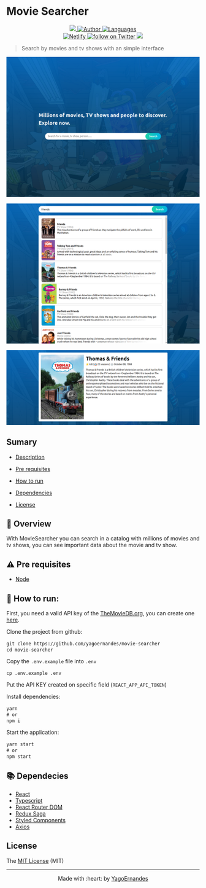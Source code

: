 # Movie Searcher

<p align="center">
  <a href="https://github.com/yagoernandes/template-react">
    <img src="https://img.shields.io/static/v1?label=react%20template&message=YagoErnandes&color=blue&logo=REACT"/>
  </a>
  <a href="https://github.com/yagoernandes">
        <img src="https://img.shields.io/badge/Author-YagoErnandes-brightgreen" alt="Author" />
    </a>
    <a href="#">
        <img src="https://img.shields.io/github/languages/count/YagoErnandes/movie-searcher?color=brightgreen" alt="Languages" />
    </a>
    <br />
    <a href="https://app.netlify.com/sites/dazzling-feynman-b3e6e4/deploys">
        <img src="https://api.netlify.com/api/v1/badges/84d00651-4036-4456-858d-66a8d8fe75a7/deploy-status" alt="Netlify" />
    </a>
    <a href="https://twitter.com/intent/follow?screen_name=yagoernandes">
        <img src="https://img.shields.io/twitter/follow/yagoernandes?style=social&logo=twitter"
            alt="follow on Twitter" />
    </a>
  <img src="http://img.shields.io/static/v1?label=License&message=MIT&color=green"/>
</p>

> Search by movies and tv shows with an simple interface

<p align="center"><img src=".github/images/index.png"/></p>
<p align="center"><img src=".github/images/search.png"/></p>
<p align="center"><img src=".github/images/search-result.png"/></p>

## Sumary 

- [Description](#eyes-overview)

- [Pre requisites](#warning-pre-requisites)

- [How to run](#construction_worker-how-to-run)

- [Dependencies](#books-dependecies)

- [License](#license)

## :eyes: Overview 

<p align="justify">
  With MovieSearcher you can search in a catalog with millions of movies and tv shows, you can see important data about the movie and tv show.
</p>


## :warning: Pre requisites

- [Node](https://nodejs.org/en/download/)


## :construction_worker: How to run:

First, you need a valid API key of the [TheMovieDB.org](https://www.themoviedb.org/), you can create one [here](https://www.themoviedb.org/settings/api).

Clone the project from github:

```shell
git clone https://github.com/yagoernandes/movie-searcher
cd movie-searcher
```

Copy the `.env.example` file into `.env`

```shell
cp .env.example .env
```

Put the API KEY created on specific field (`REACT_APP_API_TOKEN`)

Install dependencies:

```shell
yarn
# or
npm i
```

Start the application:

```shell
yarn start
# or
npm start
```

## :books: Dependecies 

- [React](https://pt-br.reactjs.org/docs/create-a-new-react-app.html)
- [Typescript](https://www.typescriptlang.org/)
- [React Router DOM](https://reacttraining.com/react-router/web/guides/quick-start)
- [Redux Saga](https://redux-saga.js.org/)
- [Styled Components](https://styled-components.com/)
- [Axios](https://github.com/axios/axios)


## License

The [MIT License]() (MIT)


---

<p align="center">
Made with :heart: by <a href="https://www.linkedin.com/in/yagoernandes">YagoErnandes</a>
</p>
